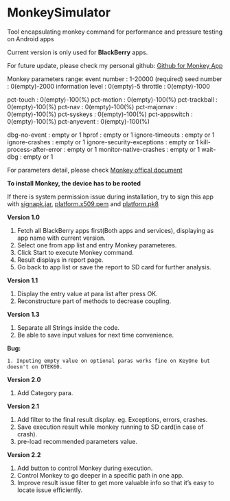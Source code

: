 # MonkeySimulator
Tool encapsulating monkey command for performance and pressure testing on Android apps

Current version is only used for **BlackBerry** apps.

For future update, please check my personal github:
[Github for Monkey App](https://github.com/Ruins7/MonkeySimulator)

Monkey parameters range:
event number : 1-20000 (required)
seed number : 0(empty)-2000
information level : 0(empty)-5
throttle : 0(empty)-1000

pct-touch : 0(empty)-100(%)
pct-motion : 0(empty)-100(%)
pct-trackball : 0(empty)-100(%)
pct-nav : 0(empty)-100(%)
pct-majornav : 0(empty)-100(%)
pct-syskeys : 0(empty)-100(%)
pct-appswitch : 0(empty)-100(%)
pct-anyevent : 0(empty)-100(%)

dbg-no-event : empty or 1
hprof : empty or 1
ignore-timeouts : empty or 1
ignore-crashes : empty or 1
ignore-security-exceptions : empty or 1
kill-process-after-error : empty or 1
monitor-native-crashes : empty or 1
wait-dbg : empty or 1

For parameters detail, please check [Monkey offical document](https://developer.android.com/studio/test/monkey.html)

**To install Monkey, the device has to be rooted**

If there is system permission issue during installation, try to sign this app with 
[signapk.jar](https://drive.google.com/file/d/0B2nrgXGUhkR8UDhIM2NjaEtNWnc/view?usp=sharing), [platform.x509.pem](https://drive.google.com/file/d/0B2nrgXGUhkR8T0VuVW1kUXluZjg/view?usp=sharing) and [platform.pk8](https://drive.google.com/file/d/0B2nrgXGUhkR8bHVBWjZRVjZYNTg/view?usp=sharing)

**Version 1.0**

1. Fetch all BlackBerry apps first(Both apps and services), displaying as app name with current version.
2. Select one from app list and entry Monkey parameteres.
3. Click Start to execute Monkey command.
4. Result displays in report page.
5. Go back to app list or save the report to SD card for further analysis.


**Version 1.1**

1. Display the entry value at para list after press OK.
2. Reconstructure part of methods to decrease coupling.
  
**Version 1.3**


1. Separate all Strings inside the code.
2. Be able to save input values for next time convenience.

**Bug:**
    
    1. Inputing empty value on optional paras works fine on KeyOne but doesn't on DTEK60. 
    
**Version 2.0**

1. Add Category para.

**Version 2.1**

1. Add filter to the final result display. eg. Exceptions, errors, crashes.
2. Save execution result while monkey running to SD card(in case of crash).
3. pre-load recommended parameters value.

**Version 2.2**

1. Add button to control Monkey during execution.
2. Control Monkey to go deeper in a specific path in one app. 
3. Improve result issue filter to get more valuable info so that
  it’s easy to locate issue efficiently.